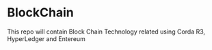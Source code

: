 # BlockChain
This repo will contain Block Chain Technology related using Corda R3, HyperLedger and Entereum
